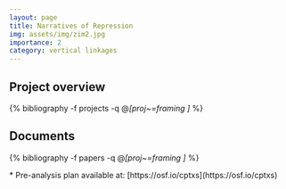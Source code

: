 ```yaml
---
layout: page
title: Narratives of Repression
img: assets/img/zim2.jpg
importance: 2
category: vertical linkages
---
```


## Project overview

<div class="publications">

  {% bibliography -f projects -q @*[proj~=framing ]* %}

</div>

## Documents

<div class="publications">

  {% bibliography -f papers -q @*[proj~=framing ]* %}

</div>
* Pre-analysis plan available at: [https://osf.io/cptxs](https://osf.io/cptxs) 

